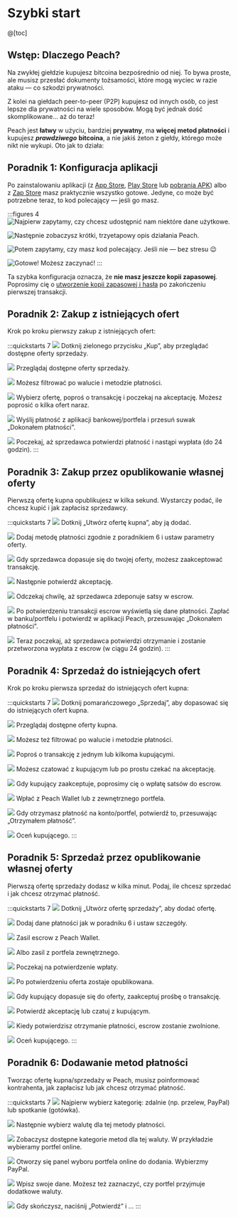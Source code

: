# Szybki start

@[toc]

## Wstęp: Dlaczego Peach?

Na zwykłej giełdzie kupujesz bitcoina bezpośrednio od niej. To bywa proste, ale musisz przesłać dokumenty tożsamości, które mogą wyciec w razie ataku — co szkodzi prywatności.

Z kolei na giełdach peer-to-peer (P2P) kupujesz od innych osób, co jest lepsze dla prywatności na wiele sposobów. Mogą być jednak dość skomplikowane… aż do teraz!

Peach jest **łatwy** w użyciu, bardziej **prywatny**, ma **więcej metod płatności** i kupujesz _**prawdziwego**_ **bitcoina**, a nie jakiś żeton z giełdy, którego może nikt nie wykupi. Oto jak to działa:

## Poradnik 1: Konfiguracja aplikacji

Po zainstalowaniu aplikacji (z [App Store]($iosUrl$), [Play Store]($androidUrl$) lub [pobrania APK](/apk/)) albo z [Zap Store](https://zapstore.dev/) masz praktycznie wszystko gotowe.
Jedyne, co może być potrzebne teraz, to kod polecający — jeśli go masz.

:::figures 4
![Najpierw zapytamy, czy chcesz udostępnić nam niektóre dane użytkowe.](/img/faq/quickstart/onboarding/usage-data.png)

![Następnie zobaczysz krótki, trzyetapowy opis działania Peach.](/img/faq/quickstart/onboarding/1.png)

![Potem zapytamy, czy masz kod polecający. Jeśli nie — bez stresu 😉](/img/faq/quickstart/onboarding/new.png)

![Gotowe! Możesz zaczynać!](/img/faq/quickstart/onboarding/created.png)
:::

Ta szybka konfiguracja oznacza, że **nie masz jeszcze kopii zapasowej**. Poprosimy cię o [utworzenie kopii zapasowej i hasła](/faq/account/#how-should-i-store-my-backup) po zakończeniu pierwszej transakcji.

## Poradnik 2: Zakup z istniejących ofert

Krok po kroku pierwszy zakup z istniejących ofert:

:::quickstarts 7
![](/img/faq/quickstart/069-screenshots/00-homepage.png)
Dotknij zielonego przycisku „Kup”, aby przeglądać dostępne oferty sprzedaży.

![](/img/faq/quickstart/069-screenshots/buy-accept/02-browse.png)
Przeglądaj dostępne oferty sprzedaży.

![](/img/faq/quickstart/069-screenshots/buy-accept/03-filter.png)
Możesz filtrować po walucie i metodzie płatności.

![](/img/faq/quickstart/069-screenshots/buy-accept/04-request-trade.png)
Wybierz ofertę, poproś o transakcję i poczekaj na akceptację. Możesz poprosić o kilka ofert naraz.

![](/img/faq/quickstart/069-screenshots/buy-accept/05-confirm-payment.png)
Wyślij płatność z aplikacji bankowej/portfela i przesuń suwak „Dokonałem płatności”.

![](/img/faq/quickstart/069-screenshots/buy-accept/06-wait-payout.png)
Poczekaj, aż sprzedawca potwierdzi płatność i nastąpi wypłata (do 24 godzin).
:::

## Poradnik 3: Zakup przez opublikowanie własnej oferty

Pierwszą ofertę kupna opublikujesz w kilka sekund. Wystarczy podać, ile chcesz kupić i jak zapłacisz sprzedawcy.

:::quickstarts 7
![](/img/faq/quickstart/069-screenshots/00-homepage.png)
Dotknij „Utwórz ofertę kupna”, aby ją dodać.

![](/img/faq/quickstart/069-screenshots/buy-offer/01-create-offer.png)
Dodaj metodę płatności zgodnie z poradnikiem 6 i ustaw parametry oferty.

![](/img/faq/quickstart/069-screenshots/buy-offer/03-accept-trade-request.png)
Gdy sprzedawca dopasuje się do twojej oferty, możesz zaakceptować transakcję.

![](/img/faq/quickstart/069-screenshots/buy-offer/04-confirm-trade-request.png)
Następnie potwierdź akceptację.

![](/img/faq/quickstart/069-screenshots/buy-offer/05-wait-escrow.png)
Odczekaj chwilę, aż sprzedawca zdeponuje satsy w escrow.

![](/img/faq/quickstart/069-screenshots/buy-offer/06-confirm-payment.png)
Po potwierdzeniu transakcji escrow wyświetlą się dane płatności. Zapłać w banku/portfelu i potwierdź w aplikacji Peach, przesuwając „Dokonałem płatności”.

![](/img/faq/quickstart/069-screenshots/buy-offer/07-wait-payout.png)
Teraz poczekaj, aż sprzedawca potwierdzi otrzymanie i zostanie przetworzona wypłata z escrow (w ciągu 24 godzin).
:::

## Poradnik 4: Sprzedaż do istniejących ofert

Krok po kroku pierwsza sprzedaż do istniejących ofert kupna:

:::quickstarts 7
![](/img/faq/quickstart/069-screenshots/00-homepage.png)
Dotknij pomarańczowego „Sprzedaj”, aby dopasować się do istniejących ofert kupna.

![](/img/faq/quickstart/069-screenshots/sell-accept/01-browse-offers.png)
Przeglądaj dostępne oferty kupna.

![](/img/faq/quickstart/069-screenshots/sell-accept/02-filter-offers.png)
Możesz też filtrować po walucie i metodzie płatności.

![](/img/faq/quickstart/069-screenshots/sell-accept/03-request-trade.png)
Poproś o transakcję z jednym lub kilkoma kupującymi.

![](/img/faq/quickstart/069-screenshots/sell-accept/04-chat-trade.png)
Możesz czatować z kupującym lub po prostu czekać na akceptację.

![](/img/faq/quickstart/069-screenshots/sell-accept/05-create-escrow.png)
Gdy kupujący zaakceptuje, poprosimy cię o wpłatę satsów do escrow.

![](/img/faq/quickstart/069-screenshots/sell-accept/06-create-escrow.png)
Wpłać z Peach Wallet lub z zewnętrznego portfela.

![](/img/faq/quickstart/069-screenshots/sell-accept/07-confirm-payment.png)
Gdy otrzymasz płatność na konto/portfel, potwierdź to, przesuwając „Otrzymałem płatność”.

![](/img/faq/quickstart/069-screenshots/sell-accept/08-rate-user.png)
Oceń kupującego.
:::

## Poradnik 5: Sprzedaż przez opublikowanie własnej oferty

Pierwszą ofertę sprzedaży dodasz w kilka minut. Podaj, ile chcesz sprzedać i jak chcesz otrzymać płatność.

:::quickstarts 7
![](/img/faq/quickstart/069-screenshots/00-homepage.png)
Dotknij „Utwórz ofertę sprzedaży”, aby dodać ofertę.

![](/img/faq/quickstart/069-screenshots/sell-offer/02-set-offer-details.png)
Dodaj dane płatności jak w poradniku 6 i ustaw szczegóły.

![](/img/faq/quickstart/069-screenshots/sell-offer/03-fund-from-peach.png)
Zasil escrow z Peach Wallet.

![](/img/faq/quickstart/069-screenshots/sell-offer/04-fund-from-external.png)
Albo zasil z portfela zewnętrznego.

![](/img/faq/quickstart/069-screenshots/sell-offer/05-confirm-escrow-tx.png)
Poczekaj na potwierdzenie wpłaty.

![](/img/faq/quickstart/069-screenshots/sell-offer/06-offer-published.png)
Po potwierdzeniu oferta zostaje opublikowana.

![](/img/faq/quickstart/069-screenshots/sell-offer/07-accept-trade-request.png)
Gdy kupujący dopasuje się do oferty, zaakceptuj prośbę o transakcję.

![](/img/faq/quickstart/069-screenshots/sell-offer/08-accept-trade-request.png)
Potwierdź akceptację lub czatuj z kupującym.

![](/img/faq/quickstart/069-screenshots/sell-offer/09-confirm-received-payment.png)
Kiedy potwierdzisz otrzymanie płatności, escrow zostanie zwolnione.

![](/img/faq/quickstart/069-screenshots/sell-offer/10-rate-user.png)
Oceń kupującego.
:::

## Poradnik 6: Dodawanie metod płatności

Tworząc ofertę kupna/sprzedaży w Peach, musisz poinformować kontrahenta, jak zapłacisz lub jak chcesz otrzymać płatność.

:::quickstarts 7
![](/img/faq/quickstart/add-payment-method/AddPM01.png)
Najpierw wybierz kategorię: zdalnie (np. przelew, PayPal) lub spotkanie (gotówka).

![](/img/faq/quickstart/add-payment-method/AddPM02.png)
Następnie wybierz walutę dla tej metody płatności.

![](/img/faq/quickstart/add-payment-method/AddPM03.png)
Zobaczysz dostępne kategorie metod dla tej waluty. W przykładzie wybieramy portfel online.

![](/img/faq/quickstart/add-payment-method/AddPM04.png)
Otworzy się panel wyboru portfela online do dodania. Wybierzmy PayPal.

![](/img/faq/quickstart/add-payment-method/AddPM05.png)
Wpisz swoje dane. Możesz też zaznaczyć, czy portfel przyjmuje dodatkowe waluty.

![](/img/faq/quickstart/add-payment-method/AddPM06.png)
Gdy skończysz, naciśnij „Potwierdź” i …
:::
